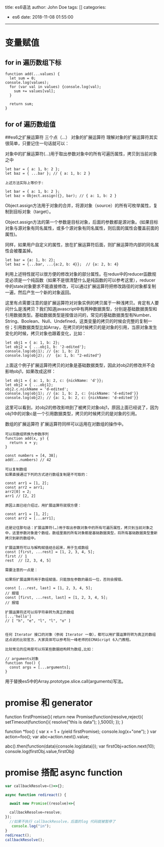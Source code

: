 title: es6语法
author: John Doe
tags: []
categories:
  - es6
date: 2018-11-08 01:55:00
---
# 变量赋值
## for in 遍历数组下标

```
function add(...values) {
  let sum = 0;
console.log(values);
  for (var val in values) {console.log(val);
    sum += values[val];
  }

  return sum;
}
```
## for of 遍历数组值


##es6之扩展运算符 三个点（…）
对象的扩展运算符
理解对象的扩展运算符其实很简单，只要记住一句话就可以：

对象中的扩展运算符(...)用于取出参数对象中的所有可遍历属性，拷贝到当前对象之中
```
let bar = { a: 1, b: 2 };
let baz = { ...bar }; // { a: 1, b: 2 }

上述方法实际上等价于:

let bar = { a: 1, b: 2 };
let baz = Object.assign({}, bar); // { a: 1, b: 2 }
```
Object.assign方法用于对象的合并，将源对象（source）的所有可枚举属性，复制到目标对象（target）。

Object.assign方法的第一个参数是目标对象，后面的参数都是源对象。(如果目标对象与源对象有同名属性，或多个源对象有同名属性，则后面的属性会覆盖前面的属性)。

同样，如果用户自定义的属性，放在扩展运算符后面，则扩展运算符内部的同名属性会被覆盖掉。
```
let bar = {a: 1, b: 2};
let baz = {...bar, ...{a:2, b: 4}};  // {a: 2, b: 4}
```
利用上述特性就可以很方便的修改对象的部分属性。在redux中的reducer函数规定必须是一个纯函数（如果不是很清楚什么是纯函数的可以参考这里），reducer中的state对象要求不能直接修改，可以通过扩展运算符把修改路径的对象都复制一遍，然后产生一个新的对象返回。

这里有点需要注意的是扩展运算符对对象实例的拷贝属于一种浅拷贝。肯定有人要问什么是浅拷贝？我们知道javascript中有两种数据类型，分别是基础数据类型和引用数据类型。基础数据类型是按值访问的，常见的基础数据类型有Number、String、Boolean、Null、Undefined，这类变量的拷贝的时候会完整的复制一份；引用数据类型比如Array，在拷贝的时候拷贝的是对象的引用，当原对象发生变化的时候，拷贝对象也跟着变化，比如：
```
let obj1 = { a: 1, b: 2};
let obj2 = { ...obj1, b: '2-edited'};
console.log(obj1); // {a: 1, b: 2}
console.log(obj2); //  {a: 1, b: "2-edited"}
```
上面这个例子扩展运算符拷贝的对象是基础数据类型，因此对obj2的修改并不会影响obj1，如果改成这样：
```
let obj1 = { a: 1, b: 2, c: {nickName: 'd'}};
let obj2 = { ...obj1};
obj2.c.nickName = 'd-edited';
console.log(obj1); // {a: 1, b: 2, c: {nickName: 'd-edited'}}
console.log(obj2); // {a: 1, b: 2, c: {nickName: 'd-edited'}}
```
这里可以看到，对obj2的修改影响到了被拷贝对象obj1，原因上面已经说了，因为obj1中的对象c是一个引用数据类型，拷贝的时候拷贝的是对象的引用。

数组的扩展运算符
扩展运算符同样可以运用在对数组的操作中。
```
可以将数组转换为参数序列
function add(x, y) {
  return x + y;
}

const numbers = [4, 38];
add(...numbers) // 42

可以复制数组
如果直接通过下列的方式进行数组复制是不可取的：

const arr1 = [1, 2];
const arr2 = arr1;
arr2[0] = 2;
arr1 // [2, 2]

原因上面已经介绍过，用扩展运算符就很方便：

const arr1 = [1, 2];
const arr2 = [...arr1];

还是记住那句话：扩展运算符(…)用于取出参数对象中的所有可遍历属性，拷贝到当前对象之中，这里参数对象是个数组，数组里面的所有对象都是基础数据类型，将所有基础数据类型重新拷贝到新的数组中。

扩展运算符可以与解构赋值结合起来，用于生成数组
const [first, ...rest] = [1, 2, 3, 4, 5];
first // 1
rest  // [2, 3, 4, 5]

需要注意的一点是：

如果将扩展运算符用于数组赋值，只能放在参数的最后一位，否则会报错。

const [...rest, last] = [1, 2, 3, 4, 5];
// 报错
const [first, ...rest, last] = [1, 2, 3, 4, 5];
// 报错

扩展运算符还可以将字符串转为真正的数组
[...'hello']
// [ "h", "e", "l", "l", "o" ]


任何 Iterator 接口的对象（参阅 Iterator 一章），都可以用扩展运算符转为真正的数组
这点说的比较官方，大家具体可以参考阮一峰老师的ECMAScript 6入门教程。

比较常见的应用是可以将某些数据结构转为数组,比如：

// arguments对象
function foo() {
  const args = [...arguments];
}
```
用于替换es5中的Array.prototype.slice.call(arguments)写法。



# promise 和 generator

function firstPromise(){
  return new Promise(function(resolve,reject){
       setTimeout(function(){
         resolve("this is data");
       },5000);
  });
}

function *foo() {
    var x = 1 + (yield firstPromise);
    console.log(x+"one");
}
var action=foo();
var abc=action.next().value;

abc().then(function(data){console.log(data)});
var firstObj=action.next(10);
console.log(firstObj.value,firstObj)

# promise 搭配 async function 

```js
var callbackResolve=()=>{};

async function redireact() {

  await new Promise((resolve)=>{

  callbackResolve=resolve;
});
  //如果不执行 callbackResolve，后面的log 代码就被暂停了
   console.log("in");
}
redireact();
callbackResolve();
```